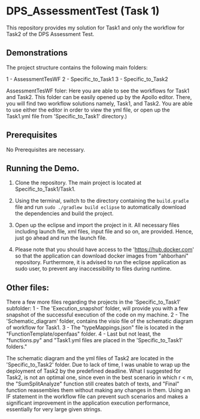 # DPS_AssessmentTest (Task 1)
This repository provides my solution for Task1 and only the workflow for Task2 of the DPS Assessment Test.
## Demonstrations

The project structure contains the following main folders: 

1 - AssessmentTesWF 
2 - Specific_to_Task1
3 - Specific_to_Task2

AssessmentTesWF foler:
Here you are able to see the workflows for Task1 and Task2. This folder can be easily opened up by the Apollo editor. There, you will find two workflow solutions namely, Task1, and Task2. You are able to use either the editor in order to view the yml file, or open up the Task1.yml file from 'Specific_to_Task1' directory.)

## Prerequisites
No Prerequisites are necessary.

## Running the Demo.

1. Clone the repository. The main project is located at Specific_to_Task1/Task1.

2. Using the terminal, switch to the directory containing the `build.gradle` file and run `sudo ./gradlew build eclipse` to automatically download the dependencies and build the project.

3. Open up the eclipse and import the project in it. All necessary files including launch file, xml files, input file and so on, are provided. Hence, just go ahead and run the launch file. 

4. Please note that you should have access to the 'https://hub.docker.com' so that the application can download docker images from "ahborhani" repository. Furthermore, it is advised to run the eclipse application as sudo user, to prevent any inaccessibility to files during runtime.


## Other files:
There a few more files regarding the projects in the 'Specific_to_Task1' subfolder: 
1 - The 'Execution_snapshot' folder, will provide you with a few snapshot of the successful execution of the code on my machine. 
2 - The 'Schematic_diagram' folder, contains the visio file of the schematic diagram of workflow for Task1. 
3 - The "typeMappings.json" file is located in the "FunctionTemplate/openfaas" folder. 
4 - Last but not least, the "functions.py" and "Task1.yml files are placed in the 'Specific_to_Task1' folders." 


The schematic diagram and the yml files of Task2 are located in the 'Specific_to_Task2' folder. Due to lack of time, I was unable to wrap up the deployment of Task2 by the predefined deadline. What I suggested for Task2, is not an optimal one, since even in the best scenario in which r < m, the "SumSplitAnalyze" function still creates batch of texts, and "Final" function reassembles them without making any changes in them. Using an IF statement in the workflow file can prevent such scenarios and makes a significant improvement in the application execution performance, essentially for very large given strings. 
